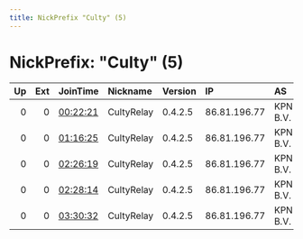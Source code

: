 ```yaml
---
title: NickPrefix "Culty" (5)
---
```


# NickPrefix: "Culty" (5)

|   Up |   Ext | JoinTime                                                                                            | Nickname   | Version   | IP           | AS       | CC   |   ORp |   Dirp | OS    | Contact                   |   eFamMembers |
|-----:|------:|:----------------------------------------------------------------------------------------------------|:-----------|:----------|:-------------|:---------|:-----|------:|-------:|:------|:--------------------------|--------------:|
|    0 |     0 | [00:22:21](https://metrics.torproject.org/rs.html#details/DB215D45A130205100A0267AB8A1631BA75FD6C2) | CultyRelay | 0.4.2.5   | 86.81.196.77 | KPN B.V. | nl   |  9001 |   9030 | Linux | cryptotrix@protonmail.com |             1 |
|    0 |     0 | [01:16:25](https://metrics.torproject.org/rs.html#details/8C5E734F909673601E76C186125CB9D10468BFB0) | CultyRelay | 0.4.2.5   | 86.81.196.77 | KPN B.V. | nl   |  9001 |   9030 | Linux | cryptotrix@protonmail.com |             1 |
|    0 |     0 | [02:26:19](https://metrics.torproject.org/rs.html#details/0AA2782F291F501E14375750AA74BA8CEB85DBE6) | CultyRelay | 0.4.2.5   | 86.81.196.77 | KPN B.V. | nl   |  9001 |   9030 | Linux | cryptotrix@protonmail.com |             1 |
|    0 |     0 | [02:28:14](https://metrics.torproject.org/rs.html#details/2487F3DF298492A9F8D3EEF4B80F1836D7C99D5B) | CultyRelay | 0.4.2.5   | 86.81.196.77 | KPN B.V. | nl   |  9001 |   9030 | Linux | cryptotrix@protonmail.com |             1 |
|    0 |     0 | [03:30:32](https://metrics.torproject.org/rs.html#details/7F4128F8CE8FAE5CF67B0F9AD8F27A1BC522A994) | CultyRelay | 0.4.2.5   | 86.81.196.77 | KPN B.V. | nl   |  9001 |   9030 | Linux | cryptotrix@protonmail.com |             1 |
